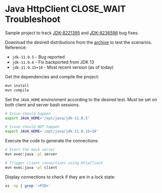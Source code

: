 # Java HttpClient CLOSE_WAIT Troubleshoot

Sample project to track [JDK-8221395](https://bugs.openjdk.java.net/browse/JDK-8221395) and [JDK-8236596](https://bugs.openjdk.java.net/browse/JDK-8236596) bug fixes.

Download the desired distributions from the [archive](https://www.oracle.com/java/technologies/javase/jdk11-archive-downloads.html) to test the scenarios. Reference:



- `jdk-11.0.5` - Bug reported
- `jdk-11.0.6` - Fix backported from JDK 13
- `jdk-11.0.15+10` - Most recent version (as of today)



Get the dependencies and compile the project:

```sh
mvn install
mvn compile
```

Set the `JAVA_HOME` environment according to the desired test. Must be set on both client and server bash sessions.


```sh
# Issue should happen
export JAVA_HOME='/opt/java/jdk-11.0.5'

# Issue should NOT happen
export JAVA_HOME='/opt/java/jdk-11.0.15+10'
```

Execute the code to generate the connections:

```sh
# Start the mock server
mvn exec:java -pl server

# Trigger client connections using HttpClient
mvn exec:java -pl client
```


Display connections to check if they are in a lock state:

```sh
ss -np | grep '<PID>'
```